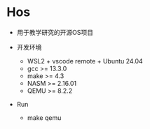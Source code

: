 # Hos

- 用于教学研究的开源OS项目


- 开发环境
  - WSL2 + vscode remote + Ubuntu 24.04
  - gcc >= 13.3.0
  - make >= 4.3
  - NASM >= 2.16.01
  - QEMU >= 8.2.2


- Run
  - make qemu